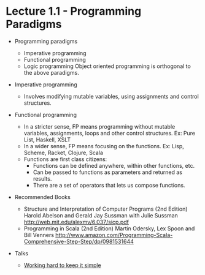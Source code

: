 # Lecture 1.1 - Programming Paradigms

- Programming paradigms
    + Imperative programming
    + Functional programming
    + Logic programming
    Object oriented programming is orthogonal to the above paradigms.

- Imperative programming
    + Involves modifying mutable variables, using assignments and control structures.

- Functional programming
    + In a stricter sense, FP means programming without mutable variables, assignments, loops and other control structures. Ex: Pure List, Haskell, XSLT
    + In a wider sense, FP means focusing on the functions. Ex: Lisp, Scheme, Racket, Clojure, Scala
    + Functions are first class citizens:
        - Functions can be defined anywhere, within other functions, etc.
        - Can be passed to functions as parameters and returned as results.
        - There are a set of operators that lets us compose functions.

- Recommended Books
    + Structure and Interpretation of Computer Programs (2nd Edition)
      Harold Abelson and Gerald Jay Sussman with Julie Sussman
      http://web.mit.edu/alexmv/6.037/sicp.pdf
    + Programming in Scala (2nd Edition)
      Martin Odersky, Lex Spoon and Bill Venners
      http://www.amazon.com/Programming-Scala-Comprehensive-Step-Step/dp/0981531644


- Talks
    + [Working hard to keep it simple](https://www.youtube.com/watch?v=3jg1AheF4n0)